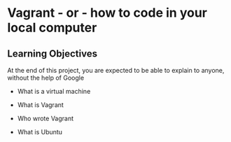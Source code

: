 # Vagrant - or - how to code in your local computer
## Learning Objectives
At the end of this project, you are expected to be able to explain to anyone, without the help of Google

* What is a virtual machine

* What is Vagrant

* Who wrote Vagrant

* What is Ubuntu
